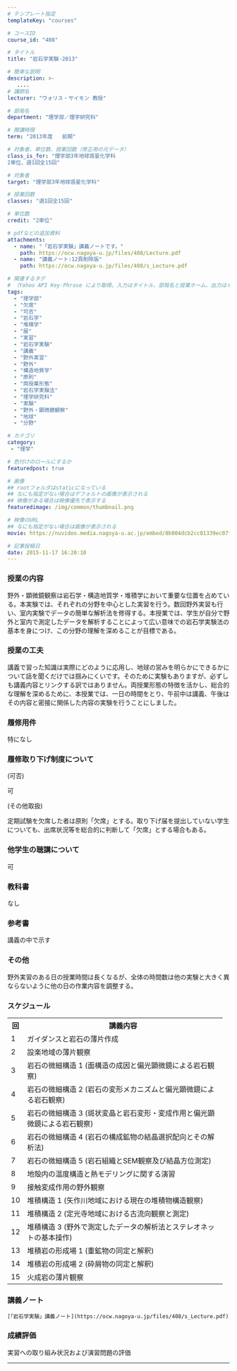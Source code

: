 ```yaml
---
# テンプレート指定
templateKey: "courses"

# コースID
course_id: "408"

# タイトル
title: "岩石学実験-2013"

# 簡単な説明
description: >-
   ....
# 講師名
lecturer: "ウォリス・サイモン 教授"

# 部局名
department: "理学部／理学研究科"

# 開講時限
term: "2013年度	前期"

# 対象者、単位数、授業回数（修正用の元データ）
class_is_for: "理学部3年地球惑星化学科
2単位、週1回全15回"

# 対象者
target: "理学部3年地球惑星化学科"

# 授業回数
classes: "週1回全15回"

# 単位数
credit: "2単位"

# pdfなどの追加資料
attachments:
  - name: "「岩石学実験」講義ノートです。" 
    path: https://ocw.nagoya-u.jp/files/408/Lecture.pdf
  - name: "講義ノート:12頁削除版" 
    path: https://ocw.nagoya-u.jp/files/408/s_Lecture.pdf

# 関連するタグ
# （Yahoo API Key-Phrase により取得。入力はタイトル、部局名と授業ホーム、出力はキーフレーズ（tags））
tags:
  - "理学部"
  - "欠席"
  - "可否"
  - "岩石学"
  - "堆積学"
  - "届"
  - "実習"
  - "岩石学実験"
  - "講義"
  - "野外実習"
  - "野外"
  - "構造地質学"
  - "原則"
  - "両授業形態"
  - "岩石学実験法"
  - "理学研究科"
  - "実験"
  - "野外・顕微鏡観察"
  - "地球"
  - "分野"

# カテゴリ
category:
 - "理学"

# 色付けのロールにするか
featuredpost: true

# 画像
## rootフォルダはstaticになっている
## なにも指定がない場合はデフォルトの画像が表示される
## 映像がある場合は映像優先で表示する
featuredimage: /img/common/thumbnail.png

# 映像のURL
## なにも指定がない場合は画像が表示される
movie: https://nuvideo.media.nagoya-u.ac.jp/embed/8b004dcb2cc01339ec07f4d2e9e4f74b15952494

# 記事投稿日
date: 2015-11-17 16:20:10
---
```


### 授業の内容

野外・顕微鏡観察は岩石学・構造地質学・堆積学において重要な位置を占めている。本実験では、それぞれの分野を中心とした実習を行う。数回野外実習も行い、室内実験でデータの簡単な解析法を修得する。本授業では、学生が自分で野外と室内で測定したデータを解析することによって広い意味での岩石学実験法の基本を身につけ、この分野の理解を深めることが目標である。


### 授業の工夫

講義で習った知識は実際にどのように応用し、地球の営みを明らかにできるかについて話を聞くだけでは掴みにくいです。そのために実験もありますが、必ずしも講義内容とリンクする訳ではありません。両授業形態の特徴を活かし、総合的な理解を深めるために、本授業では、一日の時間をとり、午前中は講義、午後はその内容と密接に関係した内容の実験を行うことにしました。





### 履修用件

特になし

### 履修取り下げ制度について

(可否)

  
可 

(その他取扱)

  
定期試験を欠席した者は原則「欠席」とする。取り下げ届を提出していない学生についても、出席状況等を総合的に判断して「欠席」とする場合もある。 

### 他学生の聴講について

可

### 教科書

なし

### 参考書

講義の中で示す

### その他

野外実習のある日の授業時間は長くなるが、全体の時間数は他の実験と大きく異ならないように他の日の作業内容を調整する。


<h3>スケジュール</h3>
<table class="basic" width="455">
<tr>
<th width="20" class="center">回</th>
<th width="435" class="center">講義内容</th>
</tr>
<tr>
<td width="20" class="center">1</td>
<td width="435">ガイダンスと岩石の薄片作成</td>
</tr>
<tr>
<td width="20" class="center">2</td>
<td width="435">設楽地域の薄片観察</td>
</tr>
<tr>
<td width="20" class="center">3</td>
<td width="435">岩石の微細構造 1 (面構造の成因と偏光顕微鏡による岩石観察)</td>
</tr>
<tr>
<td width="20" class="center">4</td>
<td width="435">岩石の微細構造 2 (岩石の変形メカニズムと偏光顕微鏡による岩石観察)</td>
</tr>
<tr>
<td width="20" class="center">5</td>
<td width="435">岩石の微細構造 3 (斑状変晶と岩石変形・変成作用と偏光顕微鏡による岩石観察)</td>
</tr>
<tr>
<td width="20" class="center">6</td>
<td width="435">岩石の微細構造 4 (岩石の構成鉱物の結晶選択配向とその解析法)</td>
</tr>
<tr>
<td width="20" class="center">7</td>
<td width="435">岩石の微細構造 5 (岩石組織とSEM観察及び結晶方位測定)</td>
</tr>
<tr>
<td width="20" class="center">8</td>
<td width="435">地殻内の温度構造と熱モデリングに関する演習</td>
</tr>
<tr>
<td width="20" class="center">9</td>
<td width="435">接触変成作用の野外観察</td>
</tr>
<tr>
<td width="20" class="center">10</td>
<td width="435">堆積構造 1 (矢作川地域における現在の堆積物構造観察)</td>
</tr>
<tr>
<td width="20" class="center">11</td>
<td width="435">堆積構造 2 (定光寺地域における古流向観察と測定)</td>
</tr>
<tr>
<td width="20" class="center">12</td>
<td width="435">堆積構造 3 (野外で測定したデータの解析法とステレオネットの基本操作)</td>
</tr>
<tr>
<td width="20" class="center">13</td>
<td width="435">堆積岩の形成場 1 (重鉱物の同定と解釈)</td>
</tr>
<tr>
<td width="20" class="center">14</td>
<td width="435">堆積岩の形成場 2 (砕屑物の同定と解釈)</td>
</tr>
<tr>
<td width="20" class="center">15</td>
<td width="435">火成岩の薄片観察</td>
</tr>
</table>


### 講義ノート


  
    [「岩石学実験」講義ノート](https://ocw.nagoya-u.jp/files/408/s_Lecture.pdf) 
  






### 成績評価

実習への取り組み状況および演習問題の評価





-----